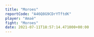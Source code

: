 ```yaml
---
title: "Moroes"
reportCode: "A46Q8G9CDrYTftdK"
player: "Amaè"
fight: "Moroes"
date: 2021-07-11T18:57:14.471000+00:00
---
```

